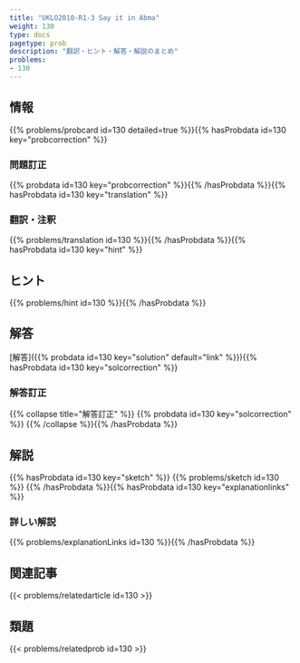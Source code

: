 ```yaml
---
title: "UKLO2010-R1-3 Say it in Abma"
weight: 130
type: docs
pagetype: prob
description: "翻訳・ヒント・解答・解説のまとめ"
problems: 
- 130
---
```


## 情報

{{% problems/probcard id=130 detailed=true %}}{{% hasProbdata id=130 key="probcorrection" %}}

### 問題訂正

{{% probdata id=130 key="probcorrection" %}}{{% /hasProbdata %}}{{% hasProbdata id=130 key="translation" %}}

### 翻訳・注釈

{{% problems/translation id=130 %}}{{% /hasProbdata %}}{{% hasProbdata id=130 key="hint" %}}

## ヒント

{{% problems/hint id=130 %}}{{% /hasProbdata %}}

## 解答

[解答]({{% probdata id=130 key="solution" default="link" %}}){{% hasProbdata id=130 key="solcorrection" %}}

### 解答訂正

{{% collapse title="解答訂正" %}}
{{% probdata id=130 key="solcorrection" %}}
{{% /collapse %}}{{% /hasProbdata %}}

## 解説

{{% hasProbdata id=130 key="sketch" %}}
{{% problems/sketch id=130 %}}
{{% /hasProbdata %}}{{% hasProbdata id=130 key="explanationlinks" %}}

### 詳しい解説

{{% problems/explanationLinks id=130 %}}{{% /hasProbdata %}}

## 関連記事

{{< problems/relatedarticle id=130 >}}

## 類題

{{< problems/relatedprob id=130 >}}
